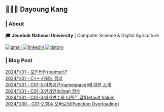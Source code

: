 ## 👩🏻‍💻 Dayoung Kang
### | About
**🎓 Jeonbuk National University** | Computer Science & Digital Agriculture

<a href="mailto:kallzero1008@jbnu.ac.kr">
  <img alt="gmail" src="https://img.shields.io/badge/Gmail-EA4335.svg?style=for-the-badge&logo=Gmail&logoColor=white"/>
</a>
<a href="https://www.linkedin.com/in/riverallzero/">
  <img alt="linkedin" src="https://img.shields.io/badge/LinkedIn-0A66C2.svg?style=for-the-badge&logo=LinkedIn&logoColor=white"/>
</a>
<a href="https://riverallzero.tistory.com/">
  <img alt="tistory" src="https://img.shields.io/badge/Tistory-000000.svg?style=for-the-badge&logo=Tistory&logoColor=white"/>
</a>

### | Blog Post</h3>



[2024/1/31 - 포인터란(pointer)?](https://riverallzero.tistory.com/53) <br>
[2024/1/31 - C++ 키워드 정리](https://riverallzero.tistory.com/52) <br>
[2024/1/31 - C01-5.이름공간(namespace)에 대한 소개](https://riverallzero.tistory.com/51) <br>
[2024/1/31 - C01-3.인라인(inline) 함수](https://riverallzero.tistory.com/50) <br>
[2024/1/31 - C01-3.매개변수의 디폴트 값(Default Value)](https://riverallzero.tistory.com/49) <br>
[2024/1/30 - C01-2.함수 오버로딩(Function Overloading)](https://riverallzero.tistory.com/48) <br>
